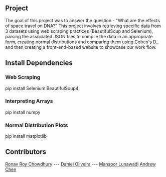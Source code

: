 ## Project
The goal of this project was to answer the question - "What are the effects of space travel on DNA?"
This project involves retrieving specific data from 3 datasets using web scraping practices (BeautifulSoup and Selenium), parsing the associated JSON files to compile the data in an appropriate form,
creating normal distributions and comparing them using Cohen's D., and then creating a front-end-based website to showcase our work flow.

## Install Dependencies
### Web Scraping
pip install Selenium BeautifulSoup4
### Interpreting Arrays
pip install numpy
### Normal Distribution Plots
pip install matplotlib

## Contributors
[Ronav Roy Chowdhury](https://github.com/Swwwerve) ---
[Daniel Oliveira](https://github.com/GriDaniel) ---
[Mansoor Lunawadi](https://github.com/Skilledgamer101)
[Andrew Chen](https://github.com/Achen2804)
